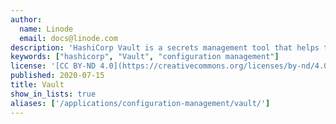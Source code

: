 ```yaml
---
author:
  name: Linode
  email: docs@linode.com
description: 'HashiCorp Vault is a secrets management tool that helps to provide secure, automated access to sensitive data and meets these use-cases with various authentication methods.'
keywords: ["hashicorp", "Vault", "configuration management"]
license: '[CC BY-ND 4.0](https://creativecommons.org/licenses/by-nd/4.0)'
published: 2020-07-15
title: Vault
show_in_lists: true
aliases: ['/applications/configuration-management/vault/']
---
```


